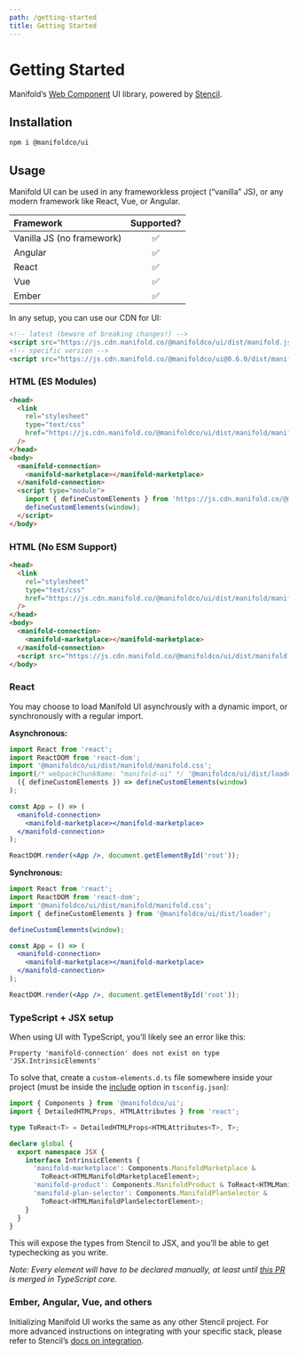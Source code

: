```yaml
---
path: /getting-started
title: Getting Started
---
```


# Getting Started

Manifold’s [Web Component][web-components] UI library, powered by [Stencil][stencil].

## Installation

```bash
npm i @manifoldco/ui
```

## Usage

Manifold UI can be used in any frameworkless project (“vanilla” JS), or any modern framework like
React, Vue, or Angular.

| Framework                 | Supported? |
| :------------------------ | :--------: |
| Vanilla JS (no framework) |     ✅     |
| Angular                   |     ✅     |
| React                     |     ✅     |
| Vue                       |     ✅     |
| Ember                     |     ✅     |

In any setup, you can use our CDN for UI:

```html
<!-- latest (beware of breaking changes!) -->
<script src="https://js.cdn.manifold.co/@manifoldco/ui/dist/manifold.js"></script>
<!-- specific version -->
<script src="https://js.cdn.manifold.co/@manifoldco/ui@0.6.0/dist/manifold.js"></script>
```

### HTML (ES Modules)

```html
<head>
  <link
    rel="stylesheet"
    type="text/css"
    href="https://js.cdn.manifold.co/@manifoldco/ui/dist/manifold/manifold.css"
  />
</head>
<body>
  <manifold-connection>
    <manifold-marketplace></manifold-marketplace>
  </manifold-connection>
  <script type="module">
    import { defineCustomElements } from 'https://js.cdn.manifold.co/@manifoldco/ui/dist/esm/es2017/manifold.define.js';
    defineCustomElements(window);
  </script>
</body>
```

### HTML (No ESM Support)

```html
<head>
  <link
    rel="stylesheet"
    type="text/css"
    href="https://js.cdn.manifold.co/@manifoldco/ui/dist/manifold/manifold.css"
  />
</head>
<body>
  <manifold-connection>
    <manifold-marketplace></manifold-marketplace>
  </manifold-connection>
  <script src="https://js.cdn.manifold.co/@manifoldco/ui/dist/manifold.js"></script>
</body>
```

### React

You may choose to load Manifold UI asynchrously with a dynamic import, or synchronously with a
regular import.

**Asynchronous:**

```jsx
import React from 'react';
import ReactDOM from 'react-dom';
import '@manifoldco/ui/dist/manifold/manifold.css';
import(/* webpackChunkName: "manifold-ui" */ '@manifoldco/ui/dist/loader').then(
  ({ defineCustomElements }) => defineCustomElements(window)
);

const App = () => (
  <manifold-connection>
    <manifold-marketplace></manifold-marketplace>
  </manifold-connection>
);

ReactDOM.render(<App />, document.getElementById('root'));
```

**Synchronous:**

```jsx
import React from 'react';
import ReactDOM from 'react-dom';
import '@manifoldco/ui/dist/manifold/manifold.css';
import { defineCustomElements } from '@manifoldco/ui/dist/loader';

defineCustomElements(window);

const App = () => (
  <manifold-connection>
    <manifold-marketplace></manifold-marketplace>
  </manifold-connection>
);

ReactDOM.render(<App />, document.getElementById('root'));
```

### TypeScript + JSX setup

When using UI with TypeScript, you’ll likely see an error like this:

```
Property 'manifold-connection' does not exist on type 'JSX.IntrinsicElements'
```

To solve that, create a `custom-elements.d.ts` file somewhere inside your project (must be inside
the [include][tsconfig] option in `tsconfig.json`):

```ts
import { Components } from '@manifoldco/ui';
import { DetailedHTMLProps, HTMLAttributes } from 'react';

type ToReact<T> = DetailedHTMLProps<HTMLAttributes<T>, T>;

declare global {
  export namespace JSX {
    interface IntrinsicElements {
      'manifold-marketplace': Components.ManifoldMarketplace &
        ToReact<HTMLManifoldMarketplaceElement>;
      'manifold-product': Components.ManifoldProduct & ToReact<HTMLManifoldProductElement>;
      'manifold-plan-selector': Components.ManifoldPlanSelector &
        ToReact<HTMLManifoldPlanSelectorElement>;
    }
  }
}
```

This will expose the types from Stencil to JSX, and you’ll be able to get typechecking as you write.

_Note: Every element will have to be declared manually, at least until [this PR][ts-fix] is merged
in TypeScript core._

### Ember, Angular, Vue, and others

Initializing Manifold UI works the same as any other Stencil project. For more advanced instructions
on integrating with your specific stack, please refer to Stencil’s [docs on
integration][stencil-framework].

[stencil]: https://stenciljs.com/
[stencil-framework]: https://stenciljs.com/docs/overview/
[tsconfig]: https://www.typescriptlang.org/docs/handbook/tsconfig-json.htm
[ts-fix]: https://github.com/Microsoft/TypeScript/pull/26797
[web-components]: https://www.webcomponents.org/introduction
